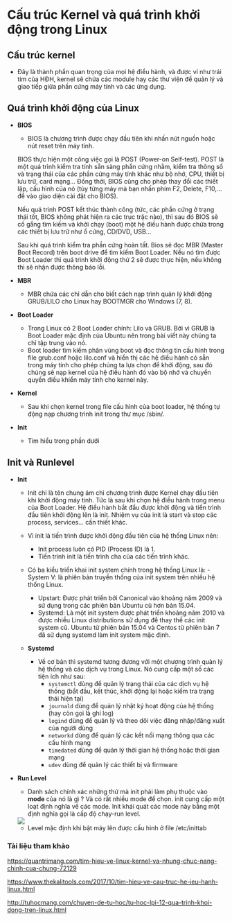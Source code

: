 # Cấu trúc Kernel và quá trình khởi động trong Linux
## Cấu trúc kernel
- Đây là thành phần quan trọng của mọi hệ điều hành, và được ví như trái tim của HĐH, kernel sẽ chứa các module hay các thư viện để quản lý và giao tiếp giữa phần cứng máy tính và các ứng dụng.

## Quá trình khởi động của Linux
- **BIOS**
	- BIOS là chương trình được chạy đầu tiên khi nhấn nút nguồn hoặc nút reset trên máy tính.

	BIOS thực hiện một công việc gọi là POST (Power-on Self-test). POST là một quá trình kiểm tra tính sẵn sàng phần cứng nhằm, kiểm tra thông số và trạng thái của các phần cứng máy tính khác như bộ nhớ, CPU, thiết bị lưu trữ, card mạng… Đồng thời, BIOS cũng cho phép thay đổi các thiết lập, cấu hình của nó (tùy từng máy mà bạn nhấn phím F2, Delete, F10,… để vào giao diện cài đặt cho BIOS).

	Nếu quá trình POST kết thúc thành công (tức, các phần cứng ở trạng thái tốt, BIOS không phát hiện ra các trục trặc nào), thì sau đó BIOS sẽ cố gắng tìm kiếm và khởi chạy (boot) một hệ điều hành được chứa trong các thiết bị lưu trữ như ổ cứng, CD/DVD, USB…

	Sau khi quá trình kiểm tra phần cứng hoàn tất. Bios sẽ đọc MBR (Master Boot Record) trên boot drive để tìm kiếm Boot Loader. Nếu nó tìm được Boot Loader thì quá trình khởi động thứ 2 sẽ được thực hiện, nếu không thì sẽ nhận được thông báo lỗi.

- **MBR**
	- MBR chứa các chỉ dẫn cho biết cách nạp trình quản lý khởi động GRUB/LILO cho Linux hay BOOTMGR cho Windows (7, 8).

- **Boot Loader**
	- Trong Linux có 2 Boot Loader chính: Lilo và GRUB. Bởi vì GRUB là Boot Loader mặc định của Ubuntu nên trong bài viết này chúng ta chỉ tập trung vào nó.
	- Boot loader tìm kiếm phân vùng boot và đọc thông tin cấu hình trong file grub.conf hoặc lilo.conf và hiển thị  các hệ điều hành có sẵn trong máy tính cho phép chúng ta lựa chọn để khởi động, sau đó chúng sẽ nạp kernel của hệ điều hành đó vào bộ nhớ và chuyển quyền điều khiển máy tính cho kernel này.

- **Kernel**
	- Sau khi chọn kernel trong file cấu hình của boot loader, hệ thống tự động nạp chương trình init trong thư mục /sbin/.

- **Init**
	- Tìm hiểu trong phần dưới

## Init và Runlevel
- **Init**
	- Init chỉ là tên chung ám chỉ chương trình được Kernel chạy đầu tiên khi khởi động máy tính. Tức là sau khi chọn hệ điều hành trong menu của Boot Loader. Hệ điều hành bắt đầu được khởi động và tiến trình đầu tiên khởi động lên là init. Nhiệm vụ của init là start và stop các process, services… cần thiết khác.     
	- Vì init là tiến trình được khởi động đầu tiên của hệ thống Linux nên:
		- Init process luôn có PID (Process ID) là 1.
    	- Tiến trình init là tiến trình cha của các tiến trình khác.
	- Có ba kiểu triển khai init system chính trong hệ thống Linux là:
		-System V: là phiên bản truyền thống của init system trên nhiều hệ thống Linux.
    	- Upstart: Được phát triển bởi Canonical vào khoảng năm 2009 và sử dụng trong các phiên bản Ubuntu cũ hơn bản 15.04.
    	- Systemd: Là một init system được phát triển khoảng năm 2010 và được nhiều Linux distributions sử dụng để thay thế các init system cũ. Ubuntu từ phiên bản 15.04 và Centos từ phiên bản 7 đã sử dụng systemd làm init system mặc định.

   	- **Systemd**
   		- Về cơ bản thì systemd tương đương với một chương trình quản lý hệ thống và các dịch vụ trong Linux. Nó cung cấp một số các tiện ích như sau:
   			- `systemctl` dùng để quản lý trạng thái của các dịch vụ hệ thống (bắt đầu, kết thúc, khởi động lại hoặc kiểm tra trạng thái hiện tại)
   			- `journald` dùng để quản lý nhật ký hoạt động của hệ thống (hay còn gọi là ghi log)
			- `logind` dùng để quản lý và theo dõi việc đăng nhập/đăng xuất của người dùng
			- `networkd` dùng để quản lý các kết nối mạng thông qua các cấu hình mạng
			- `timedated` dùng để quản lý thời gian hệ thống hoặc thời gian mạng
			- `udev` dùng để quản lý các thiết bị và firmware

- **Run Level**
	- Danh sách chính xác những thứ mà init phải làm phụ thuộc vào **mode** của nó là gì ? Và có rất nhiều mode để chọn. 
	init cung cấp một loạt định nghĩa về các mode. Init khái quát các mode này bằng một định nghĩa gọi là cấp độ chạy-run level.
	<img src="https://i.imgur.com/CMGDFxP.png">

	- Level mặc định khi bật máy lên được cấu hình ở file /etc/inittab


### Tài liệu tham khảo

https://quantrimang.com/tim-hieu-ve-linux-kernel-va-nhung-chuc-nang-chinh-cua-chung-72129

https://www.thekalitools.com/2017/10/tim-hieu-ve-cau-truc-he-ieu-hanh-linux.html

http://tuhocmang.com/chuyen-de-tu-hoc/tu-hoc-lpi-12-qua-trinh-khoi-dong-tren-linux.html



